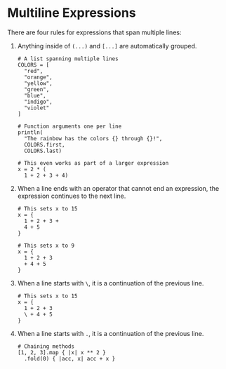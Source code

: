 # Multiline Expressions

There are four rules for expressions that span multiple lines:

1.  Anything inside of `(...)` and `[...]` are automatically grouped.

    ```kaki
    # A list spanning multiple lines
    COLORS = [
      "red",
      "orange",
      "yellow",
      "green",
      "blue",
      "indigo",
      "violet"
    ]

    # Function arguments one per line
    println(
      "The rainbow has the colors {} through {}!",
      COLORS.first,
      COLORS.last)

    # This even works as part of a larger expression
    x = 2 * (
      1 + 2 + 3 + 4)
    ```

2.  When a line ends with an operator that cannot end an expression, the
    expression continues to the next line.

    ```kaki
    # This sets x to 15
    x = {
      1 + 2 + 3 +
      4 + 5
    }

    # This sets x to 9
    x = {
      1 + 2 + 3
      + 4 + 5
    }
    ```

3.  When a line starts with `\`, it is a continuation of the previous line.

    ```kaki
    # This sets x to 15
    x = {
      1 + 2 + 3
      \ + 4 + 5
    }
    ```

4.  When a line starts with `.`, it is a continuation of the previous line.

    ```kaki
    # Chaining methods
    [1, 2, 3].map { |x| x ** 2 }
      .fold(0) { |acc, x| acc + x }
    ```
